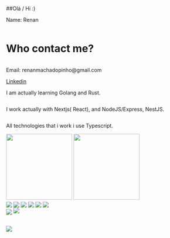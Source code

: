 ##Olá / Hi :)

Name: Renan
<div style="display:grid">
   <h1> Who contact me?</h1>
    <p>Email: renanmachadopinho@gmail.com</p>
    <a href="https://www.linkedin.com/in/renan-machado-pinho-2509251a5/">Linkedin</a>
   <p> I am actually learning Golang and Rust.</p>
    <p> I work actually with Nextjs( React), and NodeJS/Express, NestJS.</p>
   <p> All technologies that i work i use Typescript.</p>
</div>
<div>  
</div>


<div>
    <img height="180em"src="https://github-readme-stats.vercel.app/api?username=renanmachad&show_icons=true&theme=dracula&include_all_commits=true&count_private=true"/>
  <img height="180em" src="https://github-readme-stats.vercel.app/api/top-langs/?username=renanmachad&layout=compact&langs_count=16&theme=dracula" />
</div>

<div style="display: inline_block"< <br>
  <img align="center" src="https://img.shields.io/badge/Python-14354C?style=for-the-badge&logo=python&logoColor=white"/>
  <img align="center"  src="https://img.shields.io/badge/JavaScript-323330?style=for-the-badge&logo=javascript&logoColor=F7DF1E"/>
  <img align="center" src="https://img.shields.io/badge/next.js-000000?style=for-the-badge&logo=nextdotjs&logoColor=white"/>
  <img align="center"  src="https://img.shields.io/badge/CSS3-1572B6?style=for-the-badge&logo=css3&logoColor=white"/>
  <img align="center"  src="https://img.shields.io/badge/Java-ED8B00?style=for-the-badge&logo=java&logoColor=white"/> 
  <img align="center" src="https://img.shields.io/badge/React-20232A?style=for-the-badge&logo=react&logoColor=61DAFB"/>
</div>
<div style="display:inline_block">
   <img align="center" src="https://img.shields.io/badge/Rust-000000?style=for-the-badge&logo=rust&logoColor=white"/>
  <img aling="center" src="https://img.shields.io/badge/Go-00ADD8?style=for-the-badge&logo=go&logoColor=white"/>
  </div>

##

<div>
  <a href="https://www.linkedin.com/in/renan-machado-pinho-2509251a5/" target="_blank"><img src="https://img.shields.io/badge/LinkedIn-0077B5?style=for-the-badge&logo=linkedin&logoColor=white" target="_blank"/> </a>
</div>



